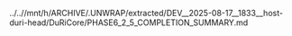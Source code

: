 ../..//mnt/h/ARCHIVE/.UNWRAP/extracted/DEV__2025-08-17__1833__host-duri-head/DuRiCore/PHASE6_2_5_COMPLETION_SUMMARY.md